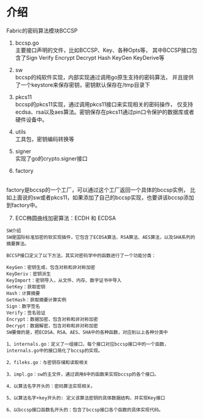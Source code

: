 # 介绍
Fabric的密码算法模块BCCSP

1. bccsp.go
<br>主要接口声明的文件，比如BCCSP、Key、各种Opts等， 
其中BCCSP接口包含了Sign Verify Encrypt Decrypt Hash KeyGen KeyDerive等

2. sw
<br>bccsp的纯软件实现，内部实现通过调用go原生支持的密码算法，
并且提供了一个keystore来保存密钥，密钥默认保存在/tmp目录下

3. pkcs11
<br>bccsp的pkcs11实现，通过调用pkcs11接口来实现相关的密码操作，
仅支持ecdsa、rsa以及aes算法。密钥保存在pkcs11通过pin口令保护的数据库或者硬件设备中。

4. utils
<br>工具包，密钥编码转换等

5. signer
<br>实现了go的crypto.signer接口

6. factory
<br>
factory是bccsp的一个工厂，可以通过这个工厂返回一个具体的bccsp实例，
比如上面说的sw或者pkcs11，如果添加了自己的bccsp实现，也要讲该bccsp添加到factory中。

7. ECC椭圆曲线加密算法：ECDH 和 ECDSA
```
SW介绍
SW是国际标准加密的软实现插件，它包含了ECDSA算法、RSA算法、AES算法，以及SHA系列的摘要算法。

BCCSP接口定义了以下方法，其实对密码学中的函数进行了一个功能分类：

KeyGen：密钥生成，包含对称和非对称加密
KeyDeriv：密钥派生
KeyImport：密钥导入，从文件、内存、数字证书中导入
GetKey：获取密钥
Hash：计算摘要
GetHash：获取摘要计算实例
Sign：数字签名
Verify：签名验证
Encrypt：数据加密，包含对称和非对称加密
Decrypt：数据解密，包含对称和非对称加密
SW要做的是，把ECDSA、RSA、AES、SHA中的各种函数，对应到以上各种分类中

1、internals.go：定义了一组接口，每个接口对应bccsp接口中的一个函数，internals.go中的接口简化了bccsp的实现。

2、fileks.go：与密钥存储和读取相关

3、impl.go：sw的主文件，通过调用6中的函数来实现bccsp的各个接口。

4、以算法名字开头的：密码算法实现相关。

5、以算法名字+key开头的: 定义该算法密钥的具体数据结构，并实现Key接口

6、以bccsp接口函数名开头的：包含了bccsp接口各个函数的具体实现代码。
```